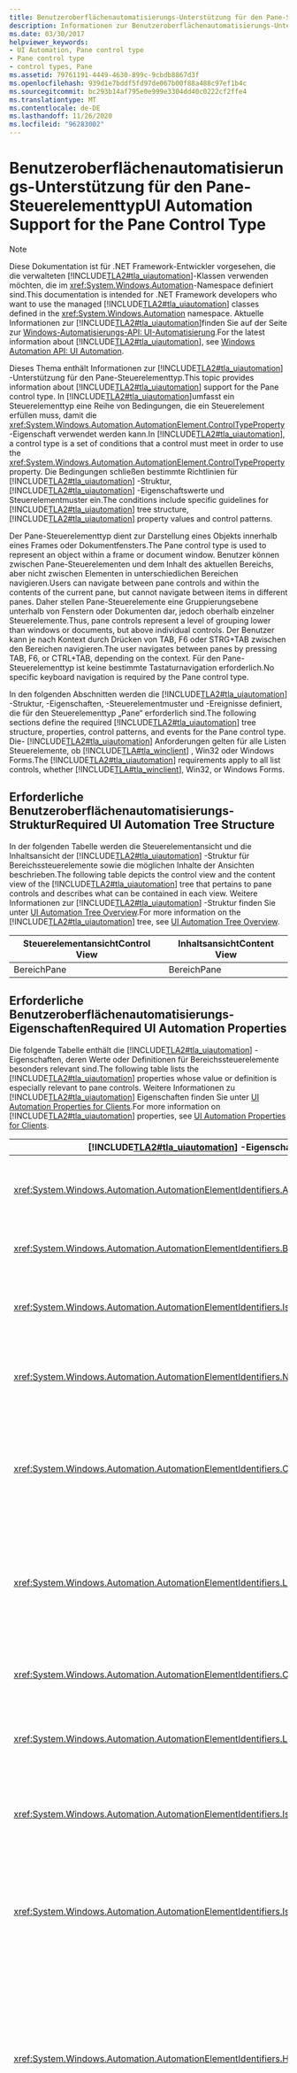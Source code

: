 ```yaml
---
title: Benutzeroberflächenautomatisierungs-Unterstützung für den Pane-Steuerelementtyp
description: Informationen zur Benutzeroberflächenautomatisierungs-Unterstützung für den Pane-Steuer ungstyp. Erlernen Sie die erforderliche Struktur, Eigenschaften, Steuerelement Muster und Ereignisse.
ms.date: 03/30/2017
helpviewer_keywords:
- UI Automation, Pane control type
- Pane control type
- control types, Pane
ms.assetid: 79761191-4449-4630-899c-9cbdb8867d3f
ms.openlocfilehash: 939d1e7bddf5fd97de067b00f88a488c97ef1b4c
ms.sourcegitcommit: bc293b14af795e0e999e3304dd40c0222cf2ffe4
ms.translationtype: MT
ms.contentlocale: de-DE
ms.lasthandoff: 11/26/2020
ms.locfileid: "96283002"
---
```

# <a name="ui-automation-support-for-the-pane-control-type"></a><span data-ttu-id="cfb3c-104">Benutzeroberflächenautomatisierungs-Unterstützung für den Pane-Steuerelementtyp</span><span class="sxs-lookup"><span data-stu-id="cfb3c-104">UI Automation Support for the Pane Control Type</span></span>

> [!NOTE]
> <span data-ttu-id="cfb3c-105">Diese Dokumentation ist für .NET Framework-Entwickler vorgesehen, die die verwalteten [!INCLUDE[TLA2#tla_uiautomation](../../../includes/tla2sharptla-uiautomation-md.md)]-Klassen verwenden möchten, die im <xref:System.Windows.Automation>-Namespace definiert sind.</span><span class="sxs-lookup"><span data-stu-id="cfb3c-105">This documentation is intended for .NET Framework developers who want to use the managed [!INCLUDE[TLA2#tla_uiautomation](../../../includes/tla2sharptla-uiautomation-md.md)] classes defined in the <xref:System.Windows.Automation> namespace.</span></span> <span data-ttu-id="cfb3c-106">Aktuelle Informationen zur [!INCLUDE[TLA2#tla_uiautomation](../../../includes/tla2sharptla-uiautomation-md.md)]finden Sie auf der Seite zur [Windows-Automatisierungs-API: UI-Automatisierung](/windows/win32/winauto/entry-uiauto-win32).</span><span class="sxs-lookup"><span data-stu-id="cfb3c-106">For the latest information about [!INCLUDE[TLA2#tla_uiautomation](../../../includes/tla2sharptla-uiautomation-md.md)], see [Windows Automation API: UI Automation](/windows/win32/winauto/entry-uiauto-win32).</span></span>  
  
 <span data-ttu-id="cfb3c-107">Dieses Thema enthält Informationen zur [!INCLUDE[TLA2#tla_uiautomation](../../../includes/tla2sharptla-uiautomation-md.md)] -Unterstützung für den Pane-Steuerelementtyp.</span><span class="sxs-lookup"><span data-stu-id="cfb3c-107">This topic provides information about [!INCLUDE[TLA2#tla_uiautomation](../../../includes/tla2sharptla-uiautomation-md.md)] support for the Pane control type.</span></span> <span data-ttu-id="cfb3c-108">In [!INCLUDE[TLA2#tla_uiautomation](../../../includes/tla2sharptla-uiautomation-md.md)]umfasst ein Steuerelementtyp eine Reihe von Bedingungen, die ein Steuerelement erfüllen muss, damit die <xref:System.Windows.Automation.AutomationElement.ControlTypeProperty> -Eigenschaft verwendet werden kann.</span><span class="sxs-lookup"><span data-stu-id="cfb3c-108">In [!INCLUDE[TLA2#tla_uiautomation](../../../includes/tla2sharptla-uiautomation-md.md)], a control type is a set of conditions that a control must meet in order to use the <xref:System.Windows.Automation.AutomationElement.ControlTypeProperty> property.</span></span> <span data-ttu-id="cfb3c-109">Die Bedingungen schließen bestimmte Richtlinien für [!INCLUDE[TLA2#tla_uiautomation](../../../includes/tla2sharptla-uiautomation-md.md)] -Struktur, [!INCLUDE[TLA2#tla_uiautomation](../../../includes/tla2sharptla-uiautomation-md.md)] -Eigenschaftswerte und Steuerelementmuster ein.</span><span class="sxs-lookup"><span data-stu-id="cfb3c-109">The conditions include specific guidelines for [!INCLUDE[TLA2#tla_uiautomation](../../../includes/tla2sharptla-uiautomation-md.md)] tree structure, [!INCLUDE[TLA2#tla_uiautomation](../../../includes/tla2sharptla-uiautomation-md.md)] property values and control patterns.</span></span>  
  
 <span data-ttu-id="cfb3c-110">Der Pane-Steuerelementtyp dient zur Darstellung eines Objekts innerhalb eines Frames oder Dokumentfensters.</span><span class="sxs-lookup"><span data-stu-id="cfb3c-110">The Pane control type is used to represent an object within a frame or document window.</span></span> <span data-ttu-id="cfb3c-111">Benutzer können zwischen Pane-Steuerelementen und dem Inhalt des aktuellen Bereichs, aber nicht zwischen Elementen in unterschiedlichen Bereichen navigieren.</span><span class="sxs-lookup"><span data-stu-id="cfb3c-111">Users can navigate between pane controls and within the contents of the current pane, but cannot navigate between items in different panes.</span></span> <span data-ttu-id="cfb3c-112">Daher stellen Pane-Steuerelemente eine Gruppierungsebene unterhalb von Fenstern oder Dokumenten dar, jedoch oberhalb einzelner Steuerelemente.</span><span class="sxs-lookup"><span data-stu-id="cfb3c-112">Thus, pane controls represent a level of grouping lower than windows or documents, but above individual controls.</span></span> <span data-ttu-id="cfb3c-113">Der Benutzer kann je nach Kontext durch Drücken von TAB, F6 oder STRG+TAB zwischen den Bereichen navigieren.</span><span class="sxs-lookup"><span data-stu-id="cfb3c-113">The user navigates between panes by pressing TAB, F6, or CTRL+TAB, depending on the context.</span></span> <span data-ttu-id="cfb3c-114">Für den Pane-Steuerelementtyp ist keine bestimmte Tastaturnavigation erforderlich.</span><span class="sxs-lookup"><span data-stu-id="cfb3c-114">No specific keyboard navigation is required by the Pane control type.</span></span>  
  
 <span data-ttu-id="cfb3c-115">In den folgenden Abschnitten werden die [!INCLUDE[TLA2#tla_uiautomation](../../../includes/tla2sharptla-uiautomation-md.md)] -Struktur, -Eigenschaften, -Steuerelementmuster und -Ereignisse definiert, die für den Steuerelementtyp „Pane“ erforderlich sind.</span><span class="sxs-lookup"><span data-stu-id="cfb3c-115">The following sections define the required [!INCLUDE[TLA2#tla_uiautomation](../../../includes/tla2sharptla-uiautomation-md.md)] tree structure, properties, control patterns, and events for the Pane control type.</span></span> <span data-ttu-id="cfb3c-116">Die- [!INCLUDE[TLA2#tla_uiautomation](../../../includes/tla2sharptla-uiautomation-md.md)] Anforderungen gelten für alle Listen Steuerelemente, ob [!INCLUDE[TLA#tla_winclient](../../../includes/tlasharptla-winclient-md.md)] , Win32 oder Windows Forms.</span><span class="sxs-lookup"><span data-stu-id="cfb3c-116">The [!INCLUDE[TLA2#tla_uiautomation](../../../includes/tla2sharptla-uiautomation-md.md)] requirements apply to all list controls, whether [!INCLUDE[TLA#tla_winclient](../../../includes/tlasharptla-winclient-md.md)], Win32, or Windows Forms.</span></span>  
  
<a name="Required_UI_Automation_Tree_Structure"></a>

## <a name="required-ui-automation-tree-structure"></a><span data-ttu-id="cfb3c-117">Erforderliche Benutzeroberflächenautomatisierungs-Struktur</span><span class="sxs-lookup"><span data-stu-id="cfb3c-117">Required UI Automation Tree Structure</span></span>  

 <span data-ttu-id="cfb3c-118">In der folgenden Tabelle werden die Steuerelementansicht und die Inhaltsansicht der [!INCLUDE[TLA2#tla_uiautomation](../../../includes/tla2sharptla-uiautomation-md.md)] -Struktur für Bereichssteuerelemente sowie die möglichen Inhalte der Ansichten beschrieben.</span><span class="sxs-lookup"><span data-stu-id="cfb3c-118">The following table depicts the control view and the content view of the [!INCLUDE[TLA2#tla_uiautomation](../../../includes/tla2sharptla-uiautomation-md.md)] tree that pertains to pane controls and describes what can be contained in each view.</span></span> <span data-ttu-id="cfb3c-119">Weitere Informationen zur [!INCLUDE[TLA2#tla_uiautomation](../../../includes/tla2sharptla-uiautomation-md.md)] -Struktur finden Sie unter [UI Automation Tree Overview](ui-automation-tree-overview.md).</span><span class="sxs-lookup"><span data-stu-id="cfb3c-119">For more information on the [!INCLUDE[TLA2#tla_uiautomation](../../../includes/tla2sharptla-uiautomation-md.md)] tree, see [UI Automation Tree Overview](ui-automation-tree-overview.md).</span></span>  
  
|<span data-ttu-id="cfb3c-120">Steuerelementansicht</span><span class="sxs-lookup"><span data-stu-id="cfb3c-120">Control View</span></span>|<span data-ttu-id="cfb3c-121">Inhaltsansicht</span><span class="sxs-lookup"><span data-stu-id="cfb3c-121">Content View</span></span>|  
|------------------|------------------|  
|<span data-ttu-id="cfb3c-122">Bereich</span><span class="sxs-lookup"><span data-stu-id="cfb3c-122">Pane</span></span>|<span data-ttu-id="cfb3c-123">Bereich</span><span class="sxs-lookup"><span data-stu-id="cfb3c-123">Pane</span></span>|  
  
<a name="Required_UI_Automation_Properties"></a>

## <a name="required-ui-automation-properties"></a><span data-ttu-id="cfb3c-124">Erforderliche Benutzeroberflächenautomatisierungs-Eigenschaften</span><span class="sxs-lookup"><span data-stu-id="cfb3c-124">Required UI Automation Properties</span></span>  

 <span data-ttu-id="cfb3c-125">Die folgende Tabelle enthält die [!INCLUDE[TLA2#tla_uiautomation](../../../includes/tla2sharptla-uiautomation-md.md)] -Eigenschaften, deren Werte oder Definitionen für Bereichssteuerelemente besonders relevant sind.</span><span class="sxs-lookup"><span data-stu-id="cfb3c-125">The following table lists the [!INCLUDE[TLA2#tla_uiautomation](../../../includes/tla2sharptla-uiautomation-md.md)] properties whose value or definition is especially relevant to pane controls.</span></span> <span data-ttu-id="cfb3c-126">Weitere Informationen zu [!INCLUDE[TLA2#tla_uiautomation](../../../includes/tla2sharptla-uiautomation-md.md)] Eigenschaften finden Sie unter [UI Automation Properties for Clients](ui-automation-properties-for-clients.md).</span><span class="sxs-lookup"><span data-stu-id="cfb3c-126">For more information on [!INCLUDE[TLA2#tla_uiautomation](../../../includes/tla2sharptla-uiautomation-md.md)] properties, see [UI Automation Properties for Clients](ui-automation-properties-for-clients.md).</span></span>  
  
|[!INCLUDE[TLA2#tla_uiautomation](../../../includes/tla2sharptla-uiautomation-md.md)] <span data-ttu-id="cfb3c-127">-Eigenschaft</span><span class="sxs-lookup"><span data-stu-id="cfb3c-127">Property</span></span>|<span data-ttu-id="cfb3c-128">Wert</span><span class="sxs-lookup"><span data-stu-id="cfb3c-128">Value</span></span>|<span data-ttu-id="cfb3c-129">Notizen</span><span class="sxs-lookup"><span data-stu-id="cfb3c-129">Notes</span></span>|  
|------------------------------------------------------------------------------------|-----------|-----------|  
|<xref:System.Windows.Automation.AutomationElementIdentifiers.AutomationIdProperty>|<span data-ttu-id="cfb3c-130">Siehe Hinweise.</span><span class="sxs-lookup"><span data-stu-id="cfb3c-130">See notes.</span></span>|<span data-ttu-id="cfb3c-131">Der Wert dieser Eigenschaft muss für alle Steuerelemente in einer Anwendung eindeutig sein.</span><span class="sxs-lookup"><span data-stu-id="cfb3c-131">The value of this property needs to be unique across all controls in an application.</span></span>|  
|<xref:System.Windows.Automation.AutomationElementIdentifiers.BoundingRectangleProperty>|<span data-ttu-id="cfb3c-132">Siehe Hinweise.</span><span class="sxs-lookup"><span data-stu-id="cfb3c-132">See notes.</span></span>|<span data-ttu-id="cfb3c-133">Das äußere Rechteck, das das gesamte Steuerelement enthält.</span><span class="sxs-lookup"><span data-stu-id="cfb3c-133">The outermost rectangle that contains the whole control.</span></span>|  
|<xref:System.Windows.Automation.AutomationElementIdentifiers.IsKeyboardFocusableProperty>|<span data-ttu-id="cfb3c-134">Siehe Hinweise.</span><span class="sxs-lookup"><span data-stu-id="cfb3c-134">See notes.</span></span>|<span data-ttu-id="cfb3c-135">Wenn das Steuerelement den Tastaturfokus erhalten kann, muss es diese Eigenschaft unterstützen.</span><span class="sxs-lookup"><span data-stu-id="cfb3c-135">If the control can receive keyboard focus, it must support this property.</span></span>|  
|<xref:System.Windows.Automation.AutomationElementIdentifiers.NameProperty>|<span data-ttu-id="cfb3c-136">Siehe Hinweise.</span><span class="sxs-lookup"><span data-stu-id="cfb3c-136">See notes.</span></span>|<span data-ttu-id="cfb3c-137">Der Wert für diese Eigenschaft muss immer ein eindeutiger, präziser und aussagekräftiger Titel sein.</span><span class="sxs-lookup"><span data-stu-id="cfb3c-137">The value for this property must always be a clear, concise and meaningful title.</span></span>|  
|<xref:System.Windows.Automation.AutomationElementIdentifiers.ClickablePointProperty>|<span data-ttu-id="cfb3c-138">Siehe Hinweise.</span><span class="sxs-lookup"><span data-stu-id="cfb3c-138">See notes.</span></span>|<span data-ttu-id="cfb3c-139">Diese Eigenschaft macht einen durch Klicken aktivierbaren Punkt des Bereichssteuerelements verfügbar, durch den der Bereich den Fokus erhält, wenn auf den Punkt geklickt wird.</span><span class="sxs-lookup"><span data-stu-id="cfb3c-139">This property exposes a clickable point of the pane control that causes the pane to become focused when it is clicked.</span></span>|  
|<xref:System.Windows.Automation.AutomationElementIdentifiers.LabeledByProperty>|<span data-ttu-id="cfb3c-140">Siehe Hinweise.</span><span class="sxs-lookup"><span data-stu-id="cfb3c-140">See notes.</span></span>|<span data-ttu-id="cfb3c-141">Bereichssteuerelemente haben in der Regel keine statische Bezeichnung.</span><span class="sxs-lookup"><span data-stu-id="cfb3c-141">Pane controls typically do not have a static label.</span></span> <span data-ttu-id="cfb3c-142">Ist eine statische Beschriftung vorhanden, muss sie über diese Eigenschaft verfügbar gemacht werden.</span><span class="sxs-lookup"><span data-stu-id="cfb3c-142">If there is a static text label, it should be exposed through this property.</span></span>|  
|<xref:System.Windows.Automation.AutomationElementIdentifiers.ControlTypeProperty>|<span data-ttu-id="cfb3c-143">Bereich</span><span class="sxs-lookup"><span data-stu-id="cfb3c-143">Pane</span></span>|<span data-ttu-id="cfb3c-144">Dieser Wert gilt für alle [!INCLUDE[TLA2#tla_ui](../../../includes/tla2sharptla-ui-md.md)] -Frameworks.</span><span class="sxs-lookup"><span data-stu-id="cfb3c-144">This value is the same for all [!INCLUDE[TLA2#tla_ui](../../../includes/tla2sharptla-ui-md.md)] frameworks.</span></span>|  
|<xref:System.Windows.Automation.AutomationElementIdentifiers.LocalizedControlTypeProperty>|<span data-ttu-id="cfb3c-145">„Bereich“</span><span class="sxs-lookup"><span data-stu-id="cfb3c-145">"pane"</span></span>|<span data-ttu-id="cfb3c-146">Lokalisierte Zeichenfolge für den Steuerelementtyp „Pane“.</span><span class="sxs-lookup"><span data-stu-id="cfb3c-146">Localized string corresponding to the Pane control type.</span></span>|  
|<xref:System.Windows.Automation.AutomationElementIdentifiers.IsContentElementProperty>|<span data-ttu-id="cfb3c-147">True</span><span class="sxs-lookup"><span data-stu-id="cfb3c-147">True</span></span>|<span data-ttu-id="cfb3c-148">Bereichssteuerelemente sind immer in der Inhaltsansicht der [!INCLUDE[TLA2#tla_uiautomation](../../../includes/tla2sharptla-uiautomation-md.md)] -Struktur enthalten.</span><span class="sxs-lookup"><span data-stu-id="cfb3c-148">Pane controls are always included in the content view of the [!INCLUDE[TLA2#tla_uiautomation](../../../includes/tla2sharptla-uiautomation-md.md)] tree.</span></span>|  
|<xref:System.Windows.Automation.AutomationElementIdentifiers.IsControlElementProperty>|<span data-ttu-id="cfb3c-149">True</span><span class="sxs-lookup"><span data-stu-id="cfb3c-149">True</span></span>|<span data-ttu-id="cfb3c-150">Bereichssteuerelemente sind immer in der Steuerelementansicht der [!INCLUDE[TLA2#tla_uiautomation](../../../includes/tla2sharptla-uiautomation-md.md)] -Struktur enthalten.</span><span class="sxs-lookup"><span data-stu-id="cfb3c-150">Pane controls are always included in the control view of the [!INCLUDE[TLA2#tla_uiautomation](../../../includes/tla2sharptla-uiautomation-md.md)] tree.</span></span>|  
|<xref:System.Windows.Automation.AutomationElementIdentifiers.HelpTextProperty>|<span data-ttu-id="cfb3c-151">""</span><span class="sxs-lookup"><span data-stu-id="cfb3c-151">""</span></span>|<span data-ttu-id="cfb3c-152">Der Hilfetext für Bereichssteuerelemente sollte den Zweck des Frames und seine Beziehung zu anderen Frames erklären.</span><span class="sxs-lookup"><span data-stu-id="cfb3c-152">The help text for pane controls should explain why the purpose of the frame and how it relates to other frames.</span></span> <span data-ttu-id="cfb3c-153">Eine Beschreibung ist erforderlich, wenn Zweck und Beziehung von Frames sich nicht eindeutig durch den Wert der `NameProperty`ergeben.</span><span class="sxs-lookup"><span data-stu-id="cfb3c-153">A description is necessary if the purpose and relationship of frames is not clear from the value of the `NameProperty`.</span></span> <span data-ttu-id="cfb3c-154">"</span><span class="sxs-lookup"><span data-stu-id="cfb3c-154">"</span></span>|  
|<xref:System.Windows.Automation.AutomationElementIdentifiers.AccessKeyProperty>|<span data-ttu-id="cfb3c-155">Siehe Hinweise.</span><span class="sxs-lookup"><span data-stu-id="cfb3c-155">See notes.</span></span>|<span data-ttu-id="cfb3c-156">Wenn der Bereich den Fokus durch eine bestimmte Tastenkombination erhält, müssen diese Informationen über diese Eigenschaft verfügbar gemacht werden.</span><span class="sxs-lookup"><span data-stu-id="cfb3c-156">If a specific key combination gives focus to the pane then that information should be exposed through this property.</span></span>|  
  
<a name="Required_UI_Automation_Control_Patterns"></a>

## <a name="required-ui-automation-control-patterns"></a><span data-ttu-id="cfb3c-157">Erforderliche Benutzeroberflächenautomatisierungs-Steuerelementmuster</span><span class="sxs-lookup"><span data-stu-id="cfb3c-157">Required UI Automation Control Patterns</span></span>  

 <span data-ttu-id="cfb3c-158">In der folgenden Tabelle werden die [!INCLUDE[TLA2#tla_uiautomation](../../../includes/tla2sharptla-uiautomation-md.md)] -Steuerelementmuster aufgelistet, die von allen Bereichssteuerelementen unterstützt werden müssen.</span><span class="sxs-lookup"><span data-stu-id="cfb3c-158">The following table lists the [!INCLUDE[TLA2#tla_uiautomation](../../../includes/tla2sharptla-uiautomation-md.md)] control patterns required to be supported by all pane controls.</span></span> <span data-ttu-id="cfb3c-159">Weitere Informationen zu Steuerelementmustern finden Sie unter [UI Automation Control Patterns Overview](ui-automation-control-patterns-overview.md).</span><span class="sxs-lookup"><span data-stu-id="cfb3c-159">For more information on control patterns, see [UI Automation Control Patterns Overview](ui-automation-control-patterns-overview.md).</span></span>  
  
|<span data-ttu-id="cfb3c-160">Steuerelementmuster</span><span class="sxs-lookup"><span data-stu-id="cfb3c-160">Control Pattern</span></span>|<span data-ttu-id="cfb3c-161">Support</span><span class="sxs-lookup"><span data-stu-id="cfb3c-161">Support</span></span>|<span data-ttu-id="cfb3c-162">Notizen</span><span class="sxs-lookup"><span data-stu-id="cfb3c-162">Notes</span></span>|  
|---------------------|-------------|-----------|  
|<xref:System.Windows.Automation.Provider.ITransformProvider>|<span data-ttu-id="cfb3c-163">Depends (Abhängig)</span><span class="sxs-lookup"><span data-stu-id="cfb3c-163">Depends</span></span>|<span data-ttu-id="cfb3c-164">Implementieren Sie dieses Steuerelementmuster, wenn das Steuerelement verschoben, vergrößert, verkleinert oder auf dem Bildschirm gedreht werden kann.</span><span class="sxs-lookup"><span data-stu-id="cfb3c-164">Implement this control pattern if the pane control can be moved, resized, or rotated on the screen.</span></span>|  
|<xref:System.Windows.Automation.Provider.IWindowProvider>|<span data-ttu-id="cfb3c-165">Nie</span><span class="sxs-lookup"><span data-stu-id="cfb3c-165">Never</span></span>|<span data-ttu-id="cfb3c-166">Wenn Sie dieses Steuerelementmuster implementieren müssen, sollte das Steuerelement auf dem <xref:System.Windows.Automation.ControlType.Window> -Steuerelementtyp basieren.</span><span class="sxs-lookup"><span data-stu-id="cfb3c-166">If you need to implement this control pattern, your control should be based on the <xref:System.Windows.Automation.ControlType.Window> control type.</span></span>|  
|<xref:System.Windows.Automation.Provider.IDockProvider>|<span data-ttu-id="cfb3c-167">Depends (Abhängig)</span><span class="sxs-lookup"><span data-stu-id="cfb3c-167">Depends</span></span>|<span data-ttu-id="cfb3c-168">Implementieren Sie dieses Steuerelementmuster, wenn die Größe des Bereichssteuerelements angedockt werden kann.</span><span class="sxs-lookup"><span data-stu-id="cfb3c-168">Implement this control pattern if the pane control can be docked.</span></span>|  
|<xref:System.Windows.Automation.Provider.IScrollProvider>|<span data-ttu-id="cfb3c-169">Depends (Abhängig)</span><span class="sxs-lookup"><span data-stu-id="cfb3c-169">Depends</span></span>|<span data-ttu-id="cfb3c-170">Implementieren Sie dieses Steuerelementmuster, wenn das Bereichssteuerelement gescrollt werden kann.</span><span class="sxs-lookup"><span data-stu-id="cfb3c-170">Implement this control pattern if the pane control can be scrolled.</span></span>|  
  
<a name="Required_UI_Automation_Events"></a>

## <a name="required-ui-automation-events"></a><span data-ttu-id="cfb3c-171">Erforderliche Benutzeroberflächenautomatisierungs-Ereignisse</span><span class="sxs-lookup"><span data-stu-id="cfb3c-171">Required UI Automation Events</span></span>  

 <span data-ttu-id="cfb3c-172">Die folgende Tabelle enthält die [!INCLUDE[TLA2#tla_uiautomation](../../../includes/tla2sharptla-uiautomation-md.md)] -Ereignisse, die von allen Bereichssteuerelementen unterstützt werden müssen.</span><span class="sxs-lookup"><span data-stu-id="cfb3c-172">The following table lists the [!INCLUDE[TLA2#tla_uiautomation](../../../includes/tla2sharptla-uiautomation-md.md)] events required to be supported by all pane controls.</span></span> <span data-ttu-id="cfb3c-173">Weitere Informationen zu Ereignissen finden Sie unter [UI Automation Events Overview](ui-automation-events-overview.md).</span><span class="sxs-lookup"><span data-stu-id="cfb3c-173">For more information on events, see [UI Automation Events Overview](ui-automation-events-overview.md).</span></span>  
  
|[!INCLUDE[TLA2#tla_uiautomation](../../../includes/tla2sharptla-uiautomation-md.md)] <span data-ttu-id="cfb3c-174">-Ereignis</span><span class="sxs-lookup"><span data-stu-id="cfb3c-174">Event</span></span>|<span data-ttu-id="cfb3c-175">Unterstützung/Wert</span><span class="sxs-lookup"><span data-stu-id="cfb3c-175">Support/Value</span></span>|<span data-ttu-id="cfb3c-176">Notizen</span><span class="sxs-lookup"><span data-stu-id="cfb3c-176">Notes</span></span>|  
|---------------------------------------------------------------------------------|--------------------|-----------|  
|<xref:System.Windows.Automation.WindowPatternIdentifiers.WindowClosedEvent>|<span data-ttu-id="cfb3c-177">Nie</span><span class="sxs-lookup"><span data-stu-id="cfb3c-177">Never</span></span>|<span data-ttu-id="cfb3c-178">Keine</span><span class="sxs-lookup"><span data-stu-id="cfb3c-178">None</span></span>|  
|<xref:System.Windows.Automation.WindowPatternIdentifiers.WindowOpenedEvent>|<span data-ttu-id="cfb3c-179">Nie</span><span class="sxs-lookup"><span data-stu-id="cfb3c-179">Never</span></span>|<span data-ttu-id="cfb3c-180">Keine</span><span class="sxs-lookup"><span data-stu-id="cfb3c-180">None</span></span>|  
|<xref:System.Windows.Automation.AutomationElementIdentifiers.AsyncContentLoadedEvent>|<span data-ttu-id="cfb3c-181">Erforderlich</span><span class="sxs-lookup"><span data-stu-id="cfb3c-181">Required</span></span>|<span data-ttu-id="cfb3c-182">Keine</span><span class="sxs-lookup"><span data-stu-id="cfb3c-182">None</span></span>|  
|<span data-ttu-id="cfb3c-183">Durch geänderte<xref:System.Windows.Automation.AutomationElementIdentifiers.BoundingRectangleProperty> -Eigenschaft ausgelöstes Ereignis.</span><span class="sxs-lookup"><span data-stu-id="cfb3c-183"><xref:System.Windows.Automation.AutomationElementIdentifiers.BoundingRectangleProperty> property-changed event.</span></span>|<span data-ttu-id="cfb3c-184">Erforderlich</span><span class="sxs-lookup"><span data-stu-id="cfb3c-184">Required</span></span>|<span data-ttu-id="cfb3c-185">Keine</span><span class="sxs-lookup"><span data-stu-id="cfb3c-185">None</span></span>|  
|<span data-ttu-id="cfb3c-186">Durch geänderte<xref:System.Windows.Automation.AutomationElementIdentifiers.IsOffscreenProperty> -Eigenschaft ausgelöstes Ereignis.</span><span class="sxs-lookup"><span data-stu-id="cfb3c-186"><xref:System.Windows.Automation.AutomationElementIdentifiers.IsOffscreenProperty> property-changed event.</span></span>|<span data-ttu-id="cfb3c-187">Erforderlich</span><span class="sxs-lookup"><span data-stu-id="cfb3c-187">Required</span></span>|<span data-ttu-id="cfb3c-188">Keine</span><span class="sxs-lookup"><span data-stu-id="cfb3c-188">None</span></span>|  
|<span data-ttu-id="cfb3c-189">Durch geänderte<xref:System.Windows.Automation.AutomationElementIdentifiers.IsEnabledProperty> -Eigenschaft ausgelöstes Ereignis.</span><span class="sxs-lookup"><span data-stu-id="cfb3c-189"><xref:System.Windows.Automation.AutomationElementIdentifiers.IsEnabledProperty> property-changed event.</span></span>|<span data-ttu-id="cfb3c-190">Erforderlich</span><span class="sxs-lookup"><span data-stu-id="cfb3c-190">Required</span></span>|<span data-ttu-id="cfb3c-191">Keine</span><span class="sxs-lookup"><span data-stu-id="cfb3c-191">None</span></span>|  
|<span data-ttu-id="cfb3c-192">Durch geänderte<xref:System.Windows.Automation.ScrollPatternIdentifiers.HorizontallyScrollableProperty> -Eigenschaft ausgelöstes Ereignis.</span><span class="sxs-lookup"><span data-stu-id="cfb3c-192"><xref:System.Windows.Automation.ScrollPatternIdentifiers.HorizontallyScrollableProperty> property-changed event.</span></span>|<span data-ttu-id="cfb3c-193">Depends (Abhängig)</span><span class="sxs-lookup"><span data-stu-id="cfb3c-193">Depends</span></span>|<span data-ttu-id="cfb3c-194">Keine</span><span class="sxs-lookup"><span data-stu-id="cfb3c-194">None</span></span>|  
|<span data-ttu-id="cfb3c-195">Durch geänderte<xref:System.Windows.Automation.ScrollPatternIdentifiers.HorizontalScrollPercentProperty> -Eigenschaft ausgelöstes Ereignis.</span><span class="sxs-lookup"><span data-stu-id="cfb3c-195"><xref:System.Windows.Automation.ScrollPatternIdentifiers.HorizontalScrollPercentProperty> property-changed event.</span></span>|<span data-ttu-id="cfb3c-196">Depends (Abhängig)</span><span class="sxs-lookup"><span data-stu-id="cfb3c-196">Depends</span></span>|<span data-ttu-id="cfb3c-197">Keine</span><span class="sxs-lookup"><span data-stu-id="cfb3c-197">None</span></span>|  
|<span data-ttu-id="cfb3c-198">Durch geänderte<xref:System.Windows.Automation.ScrollPatternIdentifiers.HorizontalViewSizeProperty> -Eigenschaft ausgelöstes Ereignis.</span><span class="sxs-lookup"><span data-stu-id="cfb3c-198"><xref:System.Windows.Automation.ScrollPatternIdentifiers.HorizontalViewSizeProperty> property-changed event.</span></span>|<span data-ttu-id="cfb3c-199">Depends (Abhängig)</span><span class="sxs-lookup"><span data-stu-id="cfb3c-199">Depends</span></span>|<span data-ttu-id="cfb3c-200">Keine</span><span class="sxs-lookup"><span data-stu-id="cfb3c-200">None</span></span>|  
|<span data-ttu-id="cfb3c-201">Durch geänderte<xref:System.Windows.Automation.ScrollPatternIdentifiers.VerticalScrollPercentProperty> -Eigenschaft ausgelöstes Ereignis.</span><span class="sxs-lookup"><span data-stu-id="cfb3c-201"><xref:System.Windows.Automation.ScrollPatternIdentifiers.VerticalScrollPercentProperty> property-changed event.</span></span>|<span data-ttu-id="cfb3c-202">Depends (Abhängig)</span><span class="sxs-lookup"><span data-stu-id="cfb3c-202">Depends</span></span>|<span data-ttu-id="cfb3c-203">Keine</span><span class="sxs-lookup"><span data-stu-id="cfb3c-203">None</span></span>|  
|<span data-ttu-id="cfb3c-204">Durch geänderte<xref:System.Windows.Automation.ScrollPatternIdentifiers.VerticallyScrollableProperty> -Eigenschaft ausgelöstes Ereignis.</span><span class="sxs-lookup"><span data-stu-id="cfb3c-204"><xref:System.Windows.Automation.ScrollPatternIdentifiers.VerticallyScrollableProperty> property-changed event.</span></span>|<span data-ttu-id="cfb3c-205">Depends (Abhängig)</span><span class="sxs-lookup"><span data-stu-id="cfb3c-205">Depends</span></span>|<span data-ttu-id="cfb3c-206">Keine</span><span class="sxs-lookup"><span data-stu-id="cfb3c-206">None</span></span>|  
|<span data-ttu-id="cfb3c-207">Durch geänderte<xref:System.Windows.Automation.ScrollPatternIdentifiers.VerticalViewSizeProperty> -Eigenschaft ausgelöstes Ereignis.</span><span class="sxs-lookup"><span data-stu-id="cfb3c-207"><xref:System.Windows.Automation.ScrollPatternIdentifiers.VerticalViewSizeProperty> property-changed event.</span></span>|<span data-ttu-id="cfb3c-208">Depends (Abhängig)</span><span class="sxs-lookup"><span data-stu-id="cfb3c-208">Depends</span></span>|<span data-ttu-id="cfb3c-209">Keine</span><span class="sxs-lookup"><span data-stu-id="cfb3c-209">None</span></span>|  
|<span data-ttu-id="cfb3c-210">Durch geänderte<xref:System.Windows.Automation.WindowPatternIdentifiers.WindowVisualStateProperty> -Eigenschaft ausgelöstes Ereignis.</span><span class="sxs-lookup"><span data-stu-id="cfb3c-210"><xref:System.Windows.Automation.WindowPatternIdentifiers.WindowVisualStateProperty> property-changed event.</span></span>|<span data-ttu-id="cfb3c-211">Nie</span><span class="sxs-lookup"><span data-stu-id="cfb3c-211">Never</span></span>|<span data-ttu-id="cfb3c-212">Keine</span><span class="sxs-lookup"><span data-stu-id="cfb3c-212">None</span></span>|  
|<xref:System.Windows.Automation.AutomationElementIdentifiers.AutomationFocusChangedEvent>|<span data-ttu-id="cfb3c-213">Erforderlich</span><span class="sxs-lookup"><span data-stu-id="cfb3c-213">Required</span></span>|<span data-ttu-id="cfb3c-214">Keine</span><span class="sxs-lookup"><span data-stu-id="cfb3c-214">None</span></span>|  
|<xref:System.Windows.Automation.AutomationElementIdentifiers.StructureChangedEvent>|<span data-ttu-id="cfb3c-215">Erforderlich</span><span class="sxs-lookup"><span data-stu-id="cfb3c-215">Required</span></span>|<span data-ttu-id="cfb3c-216">Keine</span><span class="sxs-lookup"><span data-stu-id="cfb3c-216">None</span></span>|  
  
<a name="Pane_Control_Type_Example"></a>

## <a name="pane-control-type-example"></a><span data-ttu-id="cfb3c-217">Beispiel für Pane-Steuerelementtyp</span><span class="sxs-lookup"><span data-stu-id="cfb3c-217">Pane Control Type Example</span></span>  

 <span data-ttu-id="cfb3c-218">Das folgende Bild zeigt ein Pane-Steuerelement, für das der Pane-Steuerelementtyp implementiert ist.</span><span class="sxs-lookup"><span data-stu-id="cfb3c-218">The following image illustrates a control that implements the Pane control type.</span></span>  
  
 <span data-ttu-id="cfb3c-219">![Bildschirmabbildung eines Applet-Fensters mit zwei Bereichen](./media/uiauto-pane.GIF "uiauto_pane")</span><span class="sxs-lookup"><span data-stu-id="cfb3c-219">![Screenshot of applet window with two panes](./media/uiauto-pane.GIF "uiauto_pane")</span></span>  
  
|[!INCLUDE[TLA2#tla_uiautomation](../../../includes/tla2sharptla-uiautomation-md.md)] <span data-ttu-id="cfb3c-220">-Struktur – Steuerelementansicht</span><span class="sxs-lookup"><span data-stu-id="cfb3c-220">Tree - Control View</span></span>|[!INCLUDE[TLA2#tla_uiautomation](../../../includes/tla2sharptla-uiautomation-md.md)] <span data-ttu-id="cfb3c-221">-Struktur – Inhaltsansicht</span><span class="sxs-lookup"><span data-stu-id="cfb3c-221">Tree - Content View</span></span>|  
|------------------------------------------------------------------------------------------------|------------------------------------------------------------------------------------------------|  
|<ul><li><span data-ttu-id="cfb3c-222">Bereich</span><span class="sxs-lookup"><span data-stu-id="cfb3c-222">Pane</span></span></li><li><span data-ttu-id="cfb3c-223">Struktur (Scroll-Muster)</span><span class="sxs-lookup"><span data-stu-id="cfb3c-223">Tree (Scroll Pattern)</span></span><br /><br /> <ul><li><span data-ttu-id="cfb3c-224">TreeItem</span><span class="sxs-lookup"><span data-stu-id="cfb3c-224">TreeItem</span></span></li><li><span data-ttu-id="cfb3c-225">Bereich</span><span class="sxs-lookup"><span data-stu-id="cfb3c-225">Pane</span></span></li><li><span data-ttu-id="cfb3c-226">Bearbeiten (Scroll-Muster)</span><span class="sxs-lookup"><span data-stu-id="cfb3c-226">Edit (Scroll Pattern</span></span></li></ul></li></ul>|<span data-ttu-id="cfb3c-227">-Bereich</span><span class="sxs-lookup"><span data-stu-id="cfb3c-227">-   Pane</span></span><br /><span data-ttu-id="cfb3c-228">-Tree (scrollmuster)</span><span class="sxs-lookup"><span data-stu-id="cfb3c-228">-   Tree (Scroll Pattern)</span></span><br /><span data-ttu-id="cfb3c-229">-TreeItem</span><span class="sxs-lookup"><span data-stu-id="cfb3c-229">-   TreeItem</span></span><br /><span data-ttu-id="cfb3c-230">- ... Schlugen</span><span class="sxs-lookup"><span data-stu-id="cfb3c-230">-   …Pane</span></span><br /><span data-ttu-id="cfb3c-231">-Bearbeiten</span><span class="sxs-lookup"><span data-stu-id="cfb3c-231">-   Edit</span></span><br /><span data-ttu-id="cfb3c-232">-(Scrollmuster)</span><span class="sxs-lookup"><span data-stu-id="cfb3c-232">-   (Scroll Pattern)</span></span>|  
  
## <a name="see-also"></a><span data-ttu-id="cfb3c-233">Weitere Informationen</span><span class="sxs-lookup"><span data-stu-id="cfb3c-233">See also</span></span>

- <xref:System.Windows.Automation.ControlType.Pane>
- [<span data-ttu-id="cfb3c-234">Übersicht über Steuerelementtypen für Benutzeroberflächenautomatisierung</span><span class="sxs-lookup"><span data-stu-id="cfb3c-234">UI Automation Control Types Overview</span></span>](ui-automation-control-types-overview.md)
- [<span data-ttu-id="cfb3c-235">Übersicht über die Benutzeroberflächenautomatisierung</span><span class="sxs-lookup"><span data-stu-id="cfb3c-235">UI Automation Overview</span></span>](ui-automation-overview.md)
